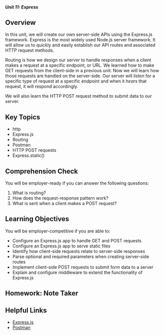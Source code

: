 ##### Unit 11: Express

## Overview
In this unit, we will create our own server-side APIs using the Express.js framework. Express is the most widely used Node.js server framework. It will allow us to quickly and easily establish our API routes and associated HTTP request methods.

Routing is how we design our server to handle responses when a client makes a request at a specific endpoint, or URL. We learned how to make GET requests from the client-side in a previous unit. Now we will learn how those requests are handled on the server-side. Our server will _listen_ for a specific type of request at a specific endpoint and when it _hears_ that request, it will respond accordingly.

We will also learn the HTTP POST request method to submit data to our server.

## Key Topics
* http
* Express.js
* Routing
* Postman
* HTTP POST requests
* Express.static()

## Comprehension Check
You will be employer-ready if you can answer the following questions:
1. What is routing?
2. How does the request-response pattern work?
3. What is sent when a client makes a POST request?

## Learning Objectives
You will be employer-competitive if you are able to:
* Configure an Express.js app to handle GET and POST requests
* Configure an Express.js app to serve static files
* Identify how client-side requests relate to server-side responses
* Parse optional and required parameters when creating server-side routes
* Implement client-side POST requests to submit form data to a server
* Explain and configure middleware to extend the functionality of Express.js

## Homework: Note Taker


## Helpful Links
* [Express.js](https://expressjs.com/)
* [Postman](https://www.getpostman.com/)
